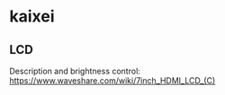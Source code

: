 # kaixei

## LCD

Description and brightness control: https://www.waveshare.com/wiki/7inch_HDMI_LCD_(C)
